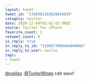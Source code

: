 ```yaml
---
layout: tweet
tweet_id: "1336501333629816839"
category: twitter
date: 2020-12-09T02:42:03.000Z
source: Twitter for iPhone
favorite_count: 2
retweet_count: 0
is_reply: true
in_reply_to_id: "1336477009464049665"
in_reply_to_user: cwilso
tags:
- tweet
---
```


[@cwilso](https://twitter.com/@cwilso) .[@TurleyWines](https://twitter.com/@TurleyWines) cab sauv!
